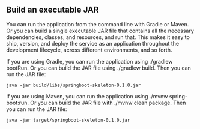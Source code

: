 ## Build an executable JAR

You can run the application from the command line with Gradle or Maven. Or you can build a single executable JAR file that contains all the necessary dependencies, classes, and resources, and run that. This makes it easy to ship, version, and deploy the service as an application throughout the development lifecycle, across different environments, and so forth.

If you are using Gradle, you can run the application using ./gradlew bootRun. Or you can build the JAR file using ./gradlew build. Then you can run the JAR file:

`java -jar build/libs/springboot-skeleton-0.1.0.jar`

If you are using Maven, you can run the application using ./mvnw spring-boot:run. Or you can build the JAR file with ./mvnw clean package. Then you can run the JAR file:

`java -jar target/springboot-skeleton-0.1.0.jar`